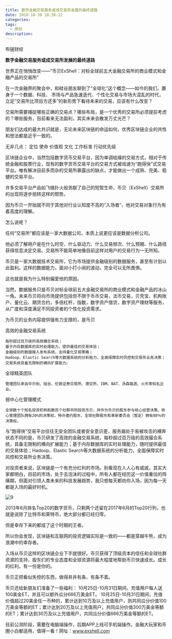 ```yaml
---
title: 数字金融交易服务或成交易所发展的最终道路
date: 2018-10-30 10:38:22
categories:
tags:
  - 原创
description:
---
```


布链财经
<!--more-->

 **数字金融交易服务或成交易所发展的最终道路**

 世界正在悄悄改变——“币贝ExShell：对标全球前五大金融交易所的商业模式和金融产品的交易所”

在一次金融界的聚会中，和硅谷朋友聊到了“全球化”这个概念——如今的我们，置身于一个数据、科技、 市场与产品急速迭代、个性化交易与市场大混乱的时代，立足“交易所比项目方还多”的新形势下看待未来的交易，应该有什么改变？

交易所需要捕捉哪些正确的交易点？哪些布局，是一个优秀的交易所必须提前考虑的？哪些服务，目前看来无法盈利，其实未来会散发万丈光芒？

朋友们达成的最大共识就是，无论未来区块链的命运如何，优秀区块链企业的共性和想法都是近乎一致的。

无非几点：
定位
使命
价值观
文化
工作标准
行动优先级

区块链企业中，当然包括数字货币交易平台，因为单调枯燥的交易方式，相对于传统金融和股票行业，现有的数字货币交易平台的交易方式被戏谑为“跑得快”式交易平台。唯有解决目前多而杂的交易所暴露出的缺点，才能做出一个成熟、完美、稳健的交易平台。

许多交易平台产品如飞蛾扑火般贡献了自己的短暂生命，币贝（ExShell）交易所的出现将逐步扭转这样的颓势。

因为币贝一开始就不同于其他对行业认知度不高的“入场者”，他对交易对象行为有着高度的理解。

怎么说呢？

任何“交易所”都应该是一家大数据公司，本质上说更应该是数据分析公司。

他必须了解用户是在什么时空、什么驱动力、什么交易频次、什么预期、什么路径获得信息决定交易。交易所不能简单地像目前这样对用户的交易行为一无所知。

币贝是一家大数据技术交易所，它为市场提供金融级别的数据服务，甚至有计划以此盈利。这样的数据能力，面对小打小闹的波动，完全可以无所畏惧。

这也就是我为什么特别偏爱他的原因。

当然，数据服务只是币贝对标全球前五大金融交易所的商业模式和金融产品的冰山一角。未来币贝将向市场提供包括但不限于币币交易，法币交易，贝壳宝、机构账户、量化云、期货合约，多倍杠杆，指数，数字资产借贷，数字资产理财等服务，从广度和深度满足不同投资者的个性化投资需求。


为币贝的业务内容提供强有力支撑的，是币贝

高效的金融交易系统

    每秒超过百万级的高效撮合系统；
    基于内存数据库的实时处理能力，提供最佳的交易体验；
    金融级别的数据接入发布系统，支持量化交易策略；
    Hadoop、Elastic Search等大数据系统的分析能力，全面保障实时风控和交易所业务决策；
    交易系统具备无限制的横向扩展能力。

全球精英团队

    管理团队来自华尔街、硅谷、伦敦证券交易所、港交所、IBM、BAT、汤森路透、火币等知名企业。

弱中心化管理模式

    全球数十个知名投资机构和数百个社群共同投资币贝，并作为币贝的股东参与核心经营决策。核心管理团队拥有20%的决策权，特许邀约股东、全球社群股东和革新委员会（暂定）拥有80％的决策权。


与“跑得快”交易平台往往无安全团队或者安全意识差，服务器处于易被攻击的裸奔状态不同的是，币贝研发了高效的金融交易系统，每秒超过百万级的高效撮合系统，具备无限制的横向扩展能力；基于内存数据库的实时处理能力，随时提供最佳的交易体验；Hadoop、Elastic Search等大数据系统的分析能力，全面保障实时风控和交易所业务决策。

对投资者来说，区块链是一个有充分红利的市场。别看现在人人心有戚戚，其实大家都明白，目前的市场，处于去泡沫的过程中，所有人都在经历这一价值重估的阵痛期，但面对引领人类未来的科技发展趋势，我只想每天都劝你入场，因为每一天都是入场的最好时机。

![9](https://user-images.githubusercontent.com/11883853/47692343-417c3480-dc30-11e8-83b9-e5fdd2070ecf.png)

2013年6月排名Top20的数字货币，只剩两个还留在2017年6月的Top20行列，也就是说除了比特币和莱特币，绝大部分都已经归零。

但是幸存下来的都成了这个时期的王者。

所以你会发现，区块链和互联网的投资逻辑实际是一致的——都是穿越牛熊，成为浪潮中的幸存者。

入场从币贝这样的区块链企业下手就很好。币贝获得了顶级资本的信任和全球社群资源的支持，股东们的专业态度和全球资源将最大程度地帮助币贝快速成长。成长的红利，有一份是你的。

币贝正把看似失控的东西，做得井井有条、有条不紊。

币贝还给新朋友们准备了一些福利：
10月25日-10月31日期间，充值用户每人送100美金ET，并且可以额外瓜分666万美金ET。
10月25日-10月31日期间，充值价值超过20美金任一币种的，累计达到10万及以上充值用户，则共同瓜分价值100万美金等额的ET；累计达到20万及以上充值用户，共同瓜分价值300万美金等额的ET；累计达到30万及以上充值用户，共同瓜分价值666万美金等额的ET。

目前公测阶段，需要在电脑端操作，后期APP上线可手机端操作。金融大玩家和币圈小白都适用，值得一看！网址：www.exshell.com
